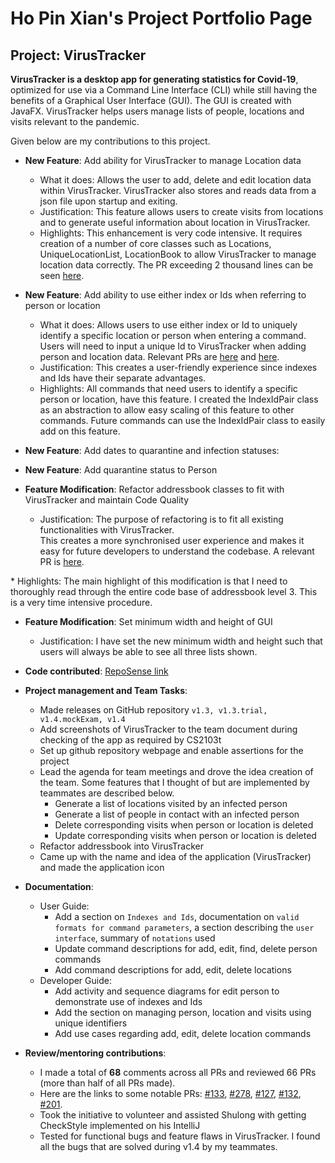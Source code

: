 # Ho Pin Xian's Project Portfolio Page
## Project: VirusTracker

**VirusTracker is a desktop app for generating statistics for Covid-19**, optimized for use via a Command Line Interface (CLI)
while still having the benefits of a Graphical User Interface (GUI). The GUI is created with JavaFX.
VirusTracker helps users manage lists of people, locations and visits relevant to the pandemic.

Given below are my contributions to this project.

* **New Feature**: Add ability for VirusTracker to manage Location data
  * What it does: Allows the user to add, delete and edit location data within VirusTracker.
  VirusTracker also stores and reads data from a json file upon startup and exiting.
  * Justification: This feature allows users to create visits from locations and to generate useful information about location in VirusTracker.
  * Highlights: This enhancement is very code intensive. It requires creation of a number of core classes such as
  Locations, UniqueLocationList, LocationBook to allow VirusTracker to manage location data correctly.
  The PR exceeding 2 thousand  lines can be seen [here](https://github.com/AY2021S1-CS2103T-T13-1/tp/pull/69).

* **New Feature**: Add ability to use either index or Ids when referring to person or location
  * What it does: Allows users to use either index or Id to uniquely identify a specific location or person when entering a command.
  Users will need to input a unique Id to VirusTracker when adding person and location data. Relevant PRs are
  [here](https://github.com/AY2021S1-CS2103T-T13-1/tp/pull/168) and [here](https://github.com/AY2021S1-CS2103T-T13-1/tp/pull/206).
  * Justification: This creates a user-friendly experience since indexes and Ids have their separate advantages.
  * Highlights: All commands that need users to identify a specific person or location, have this feature.
  I created the IndexIdPair class as an abstraction to allow easy scaling of this feature to other commands.
  Future commands can use the IndexIdPair class to easily add on this feature. 

* **New Feature**: Add dates to quarantine and infection statuses:
 
* **New Feature**: Add quarantine status to Person
  
* **Feature Modification**: Refactor addressbook classes to fit with VirusTracker and maintain Code Quality
  * Justification: The purpose of refactoring is to fit all existing functionalities with VirusTracker.  
  This creates a more synchronised user experience and makes it easy for future developers to understand the codebase.
  A relevant PR is [here](https://github.com/AY2021S1-CS2103T-T13-1/tp/pull/139).
<div style="page-break-after: always;"></div>
  * Highlights: The main highlight of this modification is that I need to thoroughly read through the entire code base
  of addressbook level 3. This is a very time intensive procedure.
   
* **Feature Modification**: Set minimum width and height of GUI
  * Justification: I have set the new minimum width and height such that users will always be able to see all three lists shown.
  
* **Code contributed**: [RepoSense link](https://nus-cs2103-ay2021s1.github.io/tp-dashboard/#breakdown=true&search=hopinxian&sort=groupTitle&sortWithin=title&since=2020-08-14&timeframe=commit&mergegroup=&groupSelect=groupByRepos&checkedFileTypes=docs~functional-code~test-code~other&tabOpen=true&tabType=authorship&tabAuthor=hopinxian&tabRepo=AY2021S1-CS2103T-T13-1%2Ftp%5Bmaster%5D&authorshipIsMergeGroup=false&authorshipFileTypes=docs~functional-code~test-code~other)

* **Project management and Team Tasks**:
  * Made releases on GitHub repository `v1.3, v1.3.trial, v1.4.mockExam, v1.4`
  * Add screenshots of VirusTracker to the team document during checking of the app as required by CS2103t
  * Set up github repository webpage and enable assertions for the project
  * Lead the agenda for team meetings and drove the idea creation of the team.
    Some features that I thought of but are implemented by teammates are described below.
    * Generate a list of locations visited by an infected person
    * Generate a list of people in contact with an infected person
    * Delete corresponding visits when person or location is deleted
    * Update corresponding visits when person or location is deleted
  * Refactor addressbook into VirusTracker
  * Came up with the name and idea of the application (VirusTracker) and made the application icon

* **Documentation**:
  * User Guide: 
    * Add a section on `Indexes and Ids`, documentation on `valid formats for command parameters`,
    a section describing the `user interface`, summary of `notations` used
    * Update command descriptions for add, edit, find, delete person commands
    * Add command descriptions for add, edit, delete locations
  * Developer Guide:
    * Add activity and sequence diagrams for edit person to demonstrate use of indexes and Ids
    * Add the section on managing person, location and visits using unique identifiers
    * Add use cases regarding add, edit, delete location commands
* **Review/mentoring contributions**:  
   * I made a total of **68** comments across all PRs and reviewed 66 PRs (more than half of all PRs made). 
   * Here are the links to some notable PRs: [\#133](https://github.com/AY2021S1-CS2103T-T13-1/tp/pull/133), [\#278](https://github.com/AY2021S1-CS2103T-T13-1/tp/pull/278),
     [\#127](https://github.com/AY2021S1-CS2103T-T13-1/tp/pull/127), [\#132](https://github.com/AY2021S1-CS2103T-T13-1/tp/pull/132), 
     [\#201](https://github.com/AY2021S1-CS2103T-T13-1/tp/pull/201). 
   * Took the initiative to volunteer and assisted Shulong with getting CheckStyle implemented on his IntelliJ
   * Tested for functional bugs and feature flaws in VirusTracker. I found all the bugs that are solved during v1.4 by my teammates.
